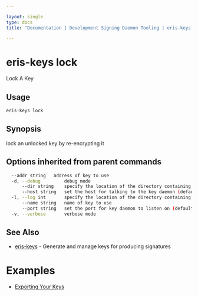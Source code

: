 ```yaml
---

layout: single
type: docs
title: "Documentation | Development Signing Daemon Tooling | eris-keys lock"

---
```


# eris-keys lock

Lock A Key

## Usage

```bash
eris-keys lock
```

## Synopsis

lock an unlocked key by re-encrypting it




## Options inherited from parent commands

```bash
  --addr string   address of key to use
  -d, --debug         debug mode
      --dir string    specify the location of the directory containing key files (default "/home/coda/.eris/keys")
      --host string   set the host for talking to the key daemon (default "localhost")
  -l, --log int       specify the location of the directory containing key files
      --name string   name of key to use
      --port string   set the port for key daemon to listen on (default "4767")
  -v, --verbose       verbose mode
```



## See Also

* [eris-keys](/docs/documentation/keys/0.12.0-rc3/eris-keys/) - Generate and manage keys for producing signatures




# Examples

* [Exporting Your Keys](/docs/documentation/keys/0.12.0-rc3/examples/exporting_your_keys/)



